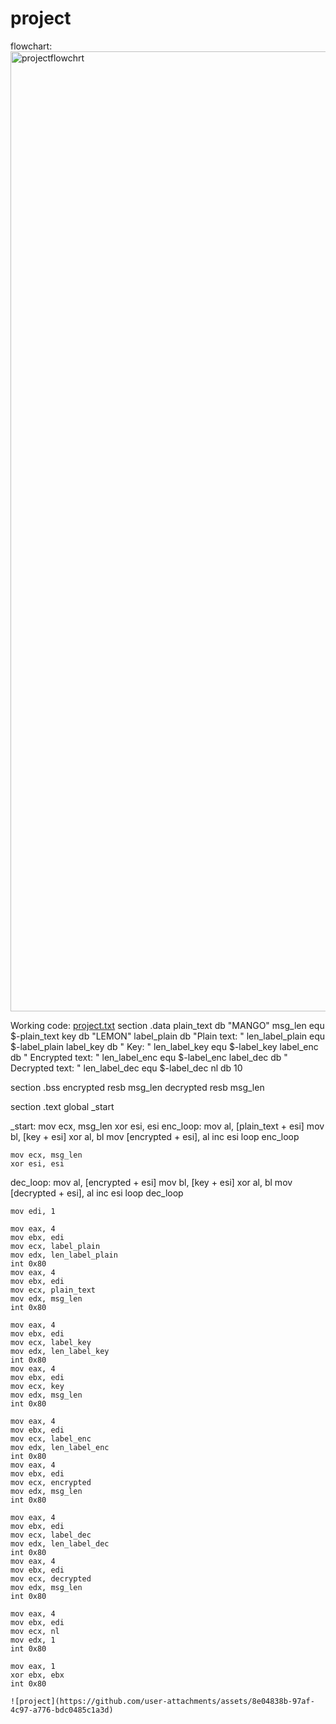 # project

flowchart:
<img width="1024" height="1536" alt="projectflowchrt" src="https://github.com/user-attachments/assets/7713f8e2-afa6-457b-a720-59b34eab0a23" />

Working code: 
[project.txt](https://github.com/user-attachments/files/21808191/project.txt)
section .data
plain_text db "MANGO"
msg_len equ $-plain_text
key db "LEMON"
label_plain db "Plain text: "
len_label_plain equ $-label_plain
label_key db " Key: "
len_label_key equ $-label_key
label_enc db " Encrypted text: "
len_label_enc equ $-label_enc
label_dec db " Decrypted text: "
len_label_dec equ $-label_dec
nl db 10

section .bss
encrypted resb msg_len
decrypted resb msg_len

section .text
global _start

_start:
    mov ecx, msg_len
    xor esi, esi
enc_loop:
    mov al, [plain_text + esi]
    mov bl, [key + esi]
    xor al, bl
    mov [encrypted + esi], al
    inc esi
    loop enc_loop

    mov ecx, msg_len
    xor esi, esi
dec_loop:
    mov al, [encrypted + esi]
    mov bl, [key + esi]
    xor al, bl
    mov [decrypted + esi], al
    inc esi
    loop dec_loop

    mov edi, 1

    mov eax, 4
    mov ebx, edi
    mov ecx, label_plain
    mov edx, len_label_plain
    int 0x80
    mov eax, 4
    mov ebx, edi
    mov ecx, plain_text
    mov edx, msg_len
    int 0x80

    mov eax, 4
    mov ebx, edi
    mov ecx, label_key
    mov edx, len_label_key
    int 0x80
    mov eax, 4
    mov ebx, edi
    mov ecx, key
    mov edx, msg_len
    int 0x80

    mov eax, 4
    mov ebx, edi
    mov ecx, label_enc
    mov edx, len_label_enc
    int 0x80
    mov eax, 4
    mov ebx, edi
    mov ecx, encrypted
    mov edx, msg_len
    int 0x80

    mov eax, 4
    mov ebx, edi
    mov ecx, label_dec
    mov edx, len_label_dec
    int 0x80
    mov eax, 4
    mov ebx, edi
    mov ecx, decrypted
    mov edx, msg_len
    int 0x80

    mov eax, 4
    mov ebx, edi
    mov ecx, nl
    mov edx, 1
    int 0x80

    mov eax, 1
    xor ebx, ebx
    int 0x80

    ![project](https://github.com/user-attachments/assets/8e04838b-97af-4c97-a776-bdc0485c1a3d)
